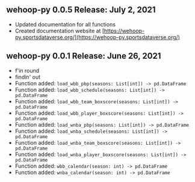 ## wehoop-py 0.0.5 Release: July 2, 2021
- Updated documentation for all functions
- Created documentation website at [https://wehoop-py.sportsdataverse.org/](https://wehoop-py.sportsdataverse.org/)
## wehoop-py 0.0.1 Release: June 26, 2021
- f'in round
- findin' out
- Function added: `load_wbb_pbp(seasons: List[int]) -> pd.DataFrame`
- Function added: `load_wbb_schedule(seasons: List[int]) -> pd.DataFrame`
- Function added: `load_wbb_team_boxscore(seasons: List[int]) -> pd.DataFrame`
- Function added: `load_wbb_player_boxscore(seasons: List[int]) -> pd.DataFrame`
- Function added: `load_wnba_pbp(seasons: List[int]) -> pd.DataFrame`
- Function added: `load_wnba_schedule(seasons: List[int]) -> pd.DataFrame`
- Function added: `load_wnba_team_boxscore(seasons: List[int]) -> pd.DataFrame`
- Function added: `load_wnba_player_boxscore(seasons: List[int]) -> pd.DataFrame`
- Function added: `wbb_calendar(season: int) -> pd.DataFrame`
- Function added: `wnba_calendar(season: int) -> pd.DataFrame`